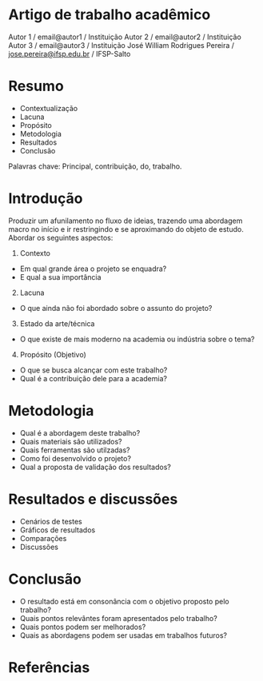 # Artigo de trabalho acadêmico

Autor 1 / email@autor1 / Instituição
Autor 2 / email@autor2 / Instituição
Autor 3 / email@autor3 / Instituição
José William Rodrigues Pereira / jose.pereira@ifsp.edu.br / IFSP-Salto

# Resumo

- Contextualização
- Lacuna
- Propósito
- Metodologia
- Resultados
- Conclusão
  
Palavras chave: Principal, contribuição, do, trabalho.


# Introdução

Produzir um afunilamento no fluxo de ideias, trazendo uma abordagem macro no início e ir restringindo e se aproximando do objeto de estudo.
Abordar os seguintes aspectos:

1. Contexto
  - Em qual grande área o projeto se enquadra?
  - E qual a sua importância
2. Lacuna
  - O que ainda não foi abordado sobre o assunto do projeto? 
3. Estado da arte/técnica
  - O que existe de mais moderno na academia ou indústria sobre o tema? 
4. Propósito (Objetivo)
  - O que se busca alcançar com este trabalho? 
  - Qual é a contribuição dele para a academia? 

# Metodologia

- Qual é a abordagem deste trabalho? 
- Quais materiais são utilizados?
- Quais ferramentas são utilzadas?
- Como foi desenvolvido o projeto?
- Qual a proposta de validação dos resultados? 

# Resultados e discussões

- Cenários de testes
- Gráficos de resultados
- Comparações
- Discussões

# Conclusão

- O resultado está em consonância com o objetivo proposto pelo trabalho?
- Quais pontos relevântes foram apresentados pelo trabalho?
- Quais pontos podem ser melhorados? 
- Quais as abordagens podem ser usadas em trabalhos futuros?

# Referências
